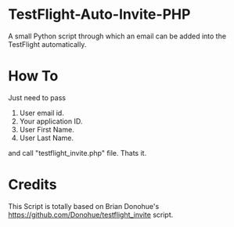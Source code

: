 # TestFlight-Auto-Invite-PHP

A small Python script through which an email can be added into the TestFlight automatically. 

# How To
Just need to pass

1. User email id.
2. Your application ID.
3. User First Name.
4. User Last Name.

and call "testflight_invite.php" file. Thats it.

# Credits
This Script is totally based on Brian Donohue's https://github.com/Donohue/testflight_invite script.
